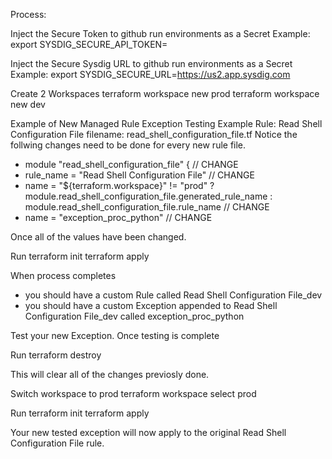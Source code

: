 Process:

Inject the Secure Token to github run environments as a Secret
Example:
export SYSDIG_SECURE_API_TOKEN=<token>

Inject the Secure Sysdig URL to github run environments as a Secret
Example:
export SYSDIG_SECURE_URL=https://us2.app.sysdig.com

Create 2 Workspaces
terraform workspace new prod
terraform workspace new dev

Example of New Managed Rule Exception Testing
Example Rule: Read Shell Configuration File
filename: read_shell_configuration_file.tf
Notice the follwing changes need to be done for every new rule file.
- module "read_shell_configuration_file" { // CHANGE
- rule_name = "Read Shell Configuration File" // CHANGE
- name = "${terraform.workspace}" != "prod" ? module.read_shell_configuration_file.generated_rule_name : module.read_shell_configuration_file.rule_name // CHANGE
- name   = "exception_proc_python" // CHANGE

Once all of the values have been changed.

Run
terraform init
terraform apply

When process completes 
- you should have a custom Rule called Read Shell Configuration File_dev
- you should have a custom Exception appended to Read Shell Configuration File_dev called exception_proc_python

Test your new Exception.
Once testing is complete

Run
terraform destroy

This will clear all of the changes previosly done.

Switch workspace to prod 
terraform workspace select prod

Run
terraform init
terraform apply

Your new tested exception will now apply to the original Read Shell Configuration File rule.



